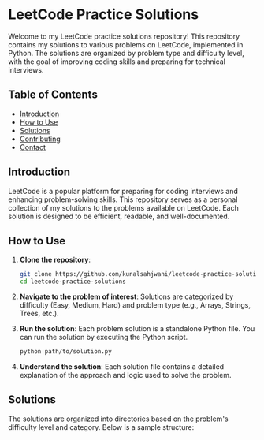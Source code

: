 # LeetCode Practice Solutions

Welcome to my LeetCode practice solutions repository! This repository contains my solutions to various problems on LeetCode, implemented in Python. The solutions are organized by problem type and difficulty level, with the goal of improving coding skills and preparing for technical interviews.

## Table of Contents

- [Introduction](#introduction)
- [How to Use](#how-to-use)
- [Solutions](#solutions)
- [Contributing](#contributing)
- [Contact](#contact)

## Introduction

LeetCode is a popular platform for preparing for coding interviews and enhancing problem-solving skills. This repository serves as a personal collection of my solutions to the problems available on LeetCode. Each solution is designed to be efficient, readable, and well-documented.

## How to Use

1. **Clone the repository**:
    ```bash
    git clone https://github.com/kunalsahjwani/leetcode-practice-solutions.git
    cd leetcode-practice-solutions
    ```

2. **Navigate to the problem of interest**: Solutions are categorized by difficulty (Easy, Medium, Hard) and problem type (e.g., Arrays, Strings, Trees, etc.).

3. **Run the solution**: Each problem solution is a standalone Python file. You can run the solution by executing the Python script.
    ```bash
    python path/to/solution.py
    ```

4. **Understand the solution**: Each solution file contains a detailed explanation of the approach and logic used to solve the problem.

## Solutions

The solutions are organized into directories based on the problem's difficulty level and category. Below is a sample structure:

